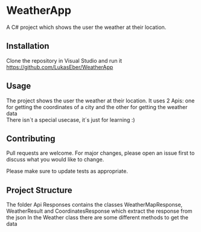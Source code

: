# WeatherApp
A C# project which shows the user the weather at their location.  

## Installation

Clone the repository in Visual Studio and run it    
https://github.com/LukasEber/WeatherApp

## Usage

The project shows the user the weather at their location. It uses 2 Apis: one for getting the coordinates of a city and the other for getting the weather data  
There isn´t a special usecase, it´s just for learning :)

## Contributing
Pull requests are welcome. For major changes, please open an issue first to discuss what you would like to change.

Please make sure to update tests as appropriate.

## Project Structure
The folder Api Responses contains the classes WeatherMapResponse, WeatherResult and CoordinatesResponse which extract the response from the json
In the Weather class there are some different methods to get the data

